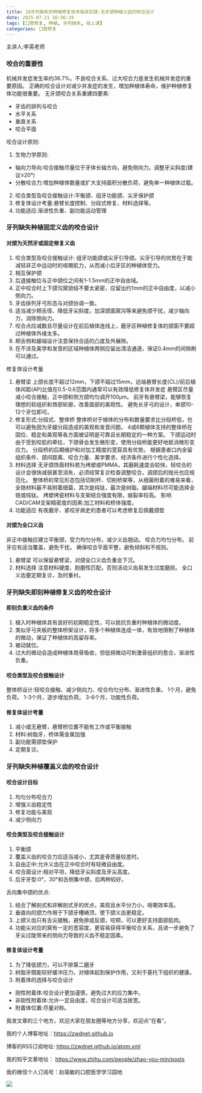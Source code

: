 ```yaml
---
title: 18牙列缺失的种植修复技术临床实践-无牙颌种植义齿的咬合设计
date: 2025-07-21 16:56:19
tags: [口腔修复, 种植, 牙列缺失, 线上课]
categories: 口腔修复
---
```

主讲人:李英老师
### 咬合的重要性
机械并发症发生率约36.7%。不良咬合关系、过大咬合力是发生机械并发症的重要原因。
正确的咬合设计对减少并发症的发生，增加种植体寿命，维护种植修复体功能很重要。
无牙颌咬合关系重建四要素:
- 牙齿的排列与咬合
- 水平关系
- 垂直关系
- 咬合平面

咬合设计原则:
1. 生物力学原则:
- 轴向力导向:咬合接触尽量位于牙体长轴方向，避免侧向力。调整牙尖斜度(建议≤20°)
- 分散咬合力:增加种植体数量或扩大支持面积分散负荷，避免单一种植体过载。
2. 咬合类型及咬合接触设计:平衡颌、组牙功能颌、尖牙保护颌
3. 修复体设计考量:悬臂长度控制、分段式修复、材料选择等。
4. 功能适应:渐进性负重、副功能运动管理

### 牙列缺失种植固定义齿的咬合设计
#### 对颌为天然牙或固定修复义齿
1. 咬合类型及咬合接触设计:
组牙功能颌或尖牙引导颌。尖牙引导的优势在于能减轻非正中运动时的咀嚼肌力，从而减小后牙区的种植体受力。
2. 相互保护颌
3. 后退接触位与正中颌位之间有1-1.5mm的正中自由域。
4. 正中咬合时上下颌沟窝锁结不要太紧密，应留出约1mm的正中自由度，以减小侧向力。
5. 牙齿排列牙弓形态与对颌协调一致。
6. 适当减少颊舌径、降低牙尖斜度，加深颌面窝沟等来避免颌干扰，减少轴向力，消除侧向力。
7. 咬合点应减数且尽量设计在前后植体连线上，磨牙区种植修复体的颌面不要超过种植体外缘太多。
8. 颊舌侧和龈端设计注意保持合适的凸度及外展隙。
9. 在不涉及美学和发音的区域种植体两侧应留出清洁通道，保证0.4mm的间隙刷可以通过。

修复体设计考量
1. 悬臂梁
上颌长度不超过12mm，下颌不超过15mm，远端悬臂长度(CL)/前后植体间距(AP)比值在0.5-0.6范围内通常可以有效降低修复体并发症
悬臂区尽量减小咬合接触，正中颌和侧方颌均匀调开100μm。
前牙有悬臂梁，能够恢复理想的软组织和唇部轮廓，改善面部的美观性。
避免长牙弓的设计，单颌10-12个牙位即可。
2. 修复形式:分段式、整体桥
整体桥对于植体的分布和数量要求比分段桥低，也可以避免因为牙龈分段造成的美观和发音问题。
4或6颗植体支持的整体桥在固位、稳定和美观等各方面被证明是可靠且长期稳定的一种方案。
下颌运动时由于受到咬肌的牵拉，下颌骨会发生微形变，使用分段桥能更好地抵消微形变应力。
分段桥的后期维护和对加工精度的宽容具有优势。
根据患者口内余留组织条件、颌间距离、咬合力量、美学要求、经济条件进行个性化选择。
3. 材料选择
无牙颌饰面材料若为烤塑或PMMA，其磨耗速度会较快，轻咬合的设计会很快减弱甚至消失，必须经常复诊检查调整咬合，调颌后的抛光也应规范化。
整体桥的常见形态包括切削杆、切削桥架等，从细菌附着的难易来看，全锆材料最不易附着细菌，其次是纯钛，最次是树脂。龈端材料尽可能选择全锆或纯钛。
烤塑烤瓷材料与支架结合强度有限，崩裂率较高。
影响CAD/CAM支架精密度的因素:加工材料和桥体强度。
4. 功能适应
有夜磨牙、紧咬牙病史的患者可以考虑修复后佩戴颌垫

#### 对颌为全口义齿
非正中接触应建立平衡颌，受力均匀分布，减少义齿翘动。
咬合力均匀分布。
前牙应有适当覆盖，避免干扰。
确保咬合平面平整，避免倾斜和不规则。
1. 悬臂梁
可以保留悬臂梁，对颌全口义齿负重会下沉。
2. 材料选择
注意材料硬度、耐磨性匹配，否则活动义齿易发生过度磨损。
全口义齿要定期复诊，及时重衬。
### 牙列缺失即刻种植修复义齿的咬合设计
#### 即刻负重义齿的条件
1. 植入时种植体具有良好的初期稳定性，可以抵抗负重时种植体的微动度。
2. 类似牙弓夹板的整体桥架设计，将多个种植体连成一体，有效地限制了种植体的微动，保证了种植体的高留存率。
3. 被动就位。
4. 过大的微动会造成种植体周骨吸收，但低频微动可刺激骨组织的愈合，渐进性负重。

#### 咬合类型及咬合接触设计
整体桥设计:轻咬合接触、减少侧向力、咬合均匀分布、渐进性负重。
1个月，避免负荷。
1-3个月，逐步增加负荷。
3-6个月，功能性负荷。

#### 修复体设计考量
1. 减小或无悬臂，悬臂桥位置不能有工作或平衡接触
2. 材料:树脂牙，桥体需金属加强
3. 副功能需颌垫保护
4. 定期复诊。

### 牙列缺失种植覆盖义齿的咬合设计
#### 咬合设计目标
1. 均匀分布咬合力
2. 增强义齿稳定性
3. 修复功能与美观
4. 减少侧向力

#### 咬合类型及咬合接触设计
1. 平衡颌
2. 覆盖义齿的咬合力应适当减小，尤其是骨质量较差时。
3. 自由正中:允许义齿在正中咬合时有轻微自由度。
4. 咬合面设计:相对平坦，降低牙尖斜度及牙尖高度。
5. 后牙牙型:0°，30°和舌侧集中颌，后两种较好。

舌向集中颌的优点:
1. 结合了解剖式和非解剖式牙的优点，美观且水平分力小，咀嚼效率高。
2. 垂直向的颌力作用于下颌牙槽嵴顶，使下颌义齿更稳定。
3. 上颌义齿只有舌尖接触，避免排成反颌，咬颊，可以更好支持面部肌肉。
4. 功能尖对应的窝有一定的宽容度，更容易获得平衡咬合关系，且进一步避免了牙尖过陡带来的侧向力导致的义齿不稳定因素。

#### 修复体设计考量
1. 为了降低颌力，可以不排第二磨牙
2. 树脂牙既能较好缓冲压力，对植体起到保护作用，又利于基托下组织的健康。
3. 附着体的选择与咬合设计
- 刚性附着体:咬合设计更加谨慎，避免过大的应力集中。
- 非刚性附着体:允许一定自由度，咬合设计可适当放宽。
- 附着体位置:尽量对称。








我发文章的三个地方，欢迎大家在朋友圈等地方分享，欢迎点“在看”。

我的个人博客地址：https://zwdnet.github.io

博客的RSS订阅地址: https://zwdnet.github.io/atom.xml

我的知乎文章地址： https://www.zhihu.com/people/zhao-you-min/posts

我的微信个人订阅号：赵瑜敏的口腔医学学习园地

![](https://zymblog-1258069789.cos.ap-chengdu.myqcloud.com/other/wx.jpg)